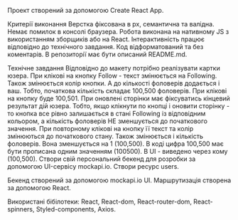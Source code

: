 Проект створений за допомогою Create React App.

Критерії виконання Верстка фіксована в рх, семантична та валідна. Немає помилок
в консолі браузера. Робота виконана на нативному JS з використанням зборщиків
або на React. Інтерактивність працює відповідно до технічного завдання. Код
відформатований та без коментарів. В репозиторії має бути описаний README.md.

Технічне завдання Відповідно до макету потрібно реалізувати картки юзера. При
клікові на кнопку Follow - текст змінюється на Following. Також змінюється колір
кнопки. А до кількості фоловерів додається і ваш. Тобто, початкова кількість
складає 100,500 фоловерів. При клікові на кнопку буде 100,501. При оновлені
сторінки має фіксуватись кінцевий результат дій юзера. Тобто, якщо клікнути по
кнопці і оновити сторінку - то кнопка все рівно залишається в стані Following із
відповідним кольором, а кількість фоловерів НЕ зменшується до початкового
значення. При повторному клікові на кнопку її текст та колір змінюються до
початкового стану. Також змінюється і кількість фоловерів. Вона зменшується на 1
(100,500). В коді цифра 100,500 має бути прописана одним значенням (100500). В
UI - виведено через кому (100,500). Створи свій персональний бекенд для розробки
за допомогою UI-сервісу mockapi.io. Створи ресурс users.

Бекенд створений за допомогою mockapi.io UI. Маршрутизація створена за допомогою
React.

Використані бібілотеки: React, React-dom, React-router-dom, React-spinners,
Styled-components, Axios.
